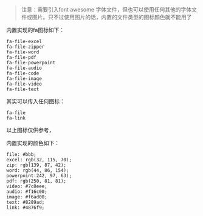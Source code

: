 > 注意：需要引入font awesome 字体文件，但也可以使用任何其他的字体文件或图片。只不过使用图片的话，内置的文件类型的图标颜色就不能用了

内置实现的fa图标如下：

```
fa-file-excel
fa-file-zipper
fa-file-word
fa-file-pdf
fa-file-powerpoint
fa-file-audio
fa-file-code
fa-file-image
fa-file-video
fa-file-text
```

其实可以传入任何图标：

```
fa-file
fa-link
```

以上图标仅供参考，

内置实现的颜色如下：

```
file: #bbb;
excel: rgb(32, 115, 70);
zip: rgb(139, 87, 42);
word: rgb(44, 86, 154);
powerpoint:242, 97, 63);
pdf: rgb(250, 81, 81);
video: #7c8eee;
audio: #f16c00;
image: #f6ad00;
text: #8289ad;
link: #4876f9;
```